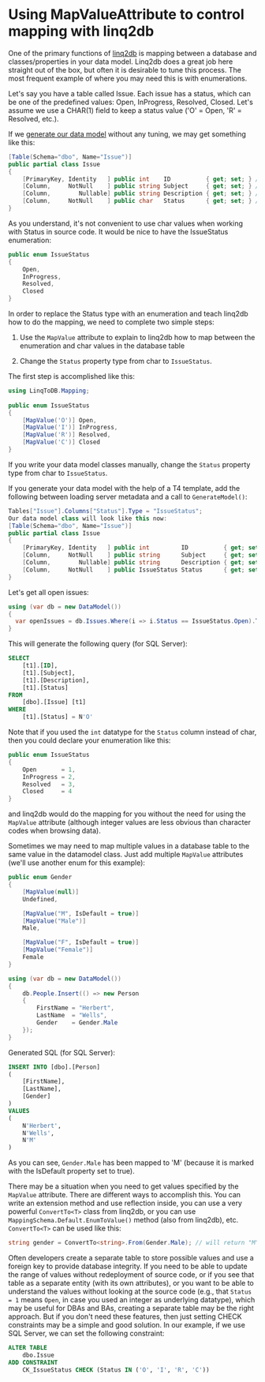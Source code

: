 # Using MapValueAttribute to control mapping with linq2db
One of the primary functions of [linq2db](https://github.com/linq2db) is mapping between a database and classes/properties in your data model. Linq2db does a great job here straight out of the box, but often it is desirable to tune this process.  The most frequent example of where you may need this is with enumerations.

Let's say you have a table called Issue. Each issue has a status, which can be one of the predefined values: Open, InProgress, Resolved, Closed. Let's assume we use a CHAR(1) field to keep a status value ('O' = Open, 'R' = Resolved, etc.).

If we [generate our data model](https://github.com/linq2db/t4models) without any tuning, we may get something like this:

```cs
[Table(Schema="dbo", Name="Issue")]
public partial class Issue
{
    [PrimaryKey, Identity   ] public int    ID          { get; set; } // int
    [Column,     NotNull    ] public string Subject     { get; set; } // varchar(8000)
    [Column,        Nullable] public string Description { get; set; } // varchar(max)
    [Column,     NotNull    ] public char   Status      { get; set; } // char(1)
}
```

As you understand, it's not convenient to use char values when working with Status in source code. It would be nice to have the IssueStatus enumeration:

```cs
public enum IssueStatus
{
    Open,
    InProgress,
    Resolved,
    Closed
}
```

In order to replace the Status type with an enumeration and teach linq2db how to do the mapping, we need to complete two simple steps:

<ol>
<li>

Use the `MapValue` attribute to explain to linq2db how to map between the enumeration and char values in the database table</li>
<li>

Change the `Status` property type from char to `IssueStatus`.</li>
</ol>

The first step is accomplished like this:

```cs
using LinqToDB.Mapping;
 
public enum IssueStatus
{
    [MapValue('O')] Open,
    [MapValue('I')] InProgress,
    [MapValue('R')] Resolved,
    [MapValue('C')] Closed
}
```

If you write your data model classes manually, change the `Status` property type from char to `IssueStatus`.

If you generate your data model with the help of a T4 template, add the following between loading server metadata and a call to `GenerateModel()`:

```cs
Tables["Issue"].Columns["Status"].Type = "IssueStatus";
Our data model class will look like this now:
[Table(Schema="dbo", Name="Issue")]
public partial class Issue
{
    [PrimaryKey, Identity   ] public int         ID          { get; set; } // int
    [Column,     NotNull    ] public string      Subject     { get; set; } // varchar(8000)
    [Column,        Nullable] public string      Description { get; set; } // varchar(max)
    [Column,     NotNull    ] public IssueStatus Status      { get; set; } // char(1)
}
```

Let's get all open issues:

```cs
using (var db = new DataModel())
{
  var openIssues = db.Issues.Where(i => i.Status == IssueStatus.Open).ToList();
}
```

This will generate the following query (for SQL Server):

```sql
SELECT
    [t1].[ID],
    [t1].[Subject],
    [t1].[Description],
    [t1].[Status]
FROM
    [dbo].[Issue] [t1]
WHERE
    [t1].[Status] = N'O'
```

Note that if you used the `int` datatype for the `Status` column instead of char, then you could declare your enumeration like this:

```cs
public enum IssueStatus
{
    Open       = 1,
    InProgress = 2,
    Resolved   = 3,
    Closed     = 4
}
```

and linq2db would do the mapping for you without the need for using the `MapValue` attribute (although integer values are less obvious than character codes when browsing data).

Sometimes we may need to map multiple values in a database table to the same value in the datamodel class. Just add multiple `MapValue` attributes (we'll use another enum for this example):

```cs
public enum Gender
{
    [MapValue(null)]
    Undefined,

    [MapValue("M", IsDefault = true)]
    [MapValue("Male")]
    Male,

    [MapValue("F", IsDefault = true)]
    [MapValue("Female")]
    Female
}

using (var db = new DataModel())
{
    db.People.Insert(() => new Person 
    {
        FirstName = "Herbert",
        LastName  = "Wells",
        Gender    = Gender.Male
    });
}
```

Generated SQL (for SQL Server):

```sql
INSERT INTO [dbo].[Person]
(
    [FirstName],
    [LastName],
    [Gender]
)
VALUES
(
    N'Herbert',
    N'Wells',
    N'M'
)
```

As you can see, `Gender.Male` has been mapped to 'M' (because it is marked with the IsDefault property set to true).

There may be a situation when you need to get values specified by the `MapValue` attribute. There are different ways to accomplish this. You can write an extension method and use reflection inside, you can use a very powerful `ConvertTo<T>` class from linq2db, or you can use `MappingSchema.Default.EnumToValue()` method (also from linq2db), etc. `ConvertTo<T>` can be used like this:

```cs
string gender = ConvertTo<string>.From(Gender.Male); // will return "M"
```

Often developers create a separate table to store possible values and use a foreign key to provide database integrity. If you need to be able to update the range of values without redeployment of source code, or if you see that table as a separate entity (with its own attributes), or you want to be able to understand the values without looking at the source code (e.g., that `Status = 1` means `Open`, in case you used an integer as underlying datatype), which may be useful for DBAs and BAs, creating a separate table may be the right approach. But if you don't need these features, then just setting CHECK constraints may be a simple and good solution. In our example, if we use SQL Server, we can set the following constraint:

```sql
ALTER TABLE 
    dbo.Issue
ADD CONSTRAINT 
    CK_IssueStatus CHECK (Status IN ('O', 'I', 'R', 'C'))
```

